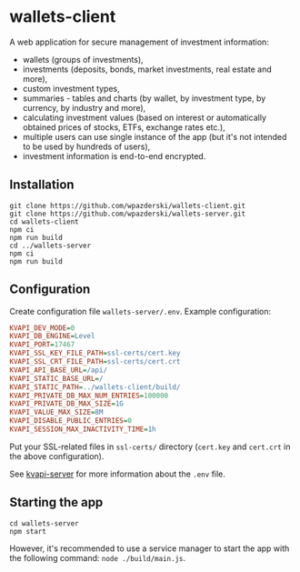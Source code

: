 # wallets-client
A web application for secure management of investment information:
* wallets (groups of investments),
* investments (deposits, bonds, market investments, real estate and more),
* custom investment types,
* summaries - tables and charts (by wallet, by investment type, by currency, by industry and more),
* calculating investment values (based on interest or automatically obtained prices of stocks, ETFs, exchange rates etc.),
* multiple users can use single instance of the app (but it's not intended to be used by hundreds of users),
* investment information is end-to-end encrypted.

## Installation
```
git clone https://github.com/wpazderski/wallets-client.git
git clone https://github.com/wpazderski/wallets-server.git
cd wallets-client
npm ci
npm run build
cd ../wallets-server
npm ci
npm run build
```

## Configuration
Create configuration file `wallets-server/.env`. Example configuration:
```ini
KVAPI_DEV_MODE=0
KVAPI_DB_ENGINE=Level
KVAPI_PORT=17467
KVAPI_SSL_KEY_FILE_PATH=ssl-certs/cert.key
KVAPI_SSL_CRT_FILE_PATH=ssl-certs/cert.crt
KVAPI_API_BASE_URL=/api/
KVAPI_STATIC_BASE_URL=/
KVAPI_STATIC_PATH=../wallets-client/build/
KVAPI_PRIVATE_DB_MAX_NUM_ENTRIES=100000
KVAPI_PRIVATE_DB_MAX_SIZE=1G
KVAPI_VALUE_MAX_SIZE=8M
KVAPI_DISABLE_PUBLIC_ENTRIES=0
KVAPI_SESSION_MAX_INACTIVITY_TIME=1h
```
Put your SSL-related files in `ssl-certs/` directory (`cert.key` and `cert.crt` in the above configuration).

See [kvapi-server](https://github.com/wpazderski/kvapi-server) for more information about the `.env` file.

## Starting the app
```
cd wallets-server
npm start
```
However, it's recommended to use a service manager to start the app with the following command: `node ./build/main.js`.
